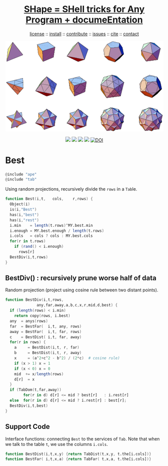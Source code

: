 <a name=top>
<h1 align=center>
   <a href="https://github.com/timm/shape/blob/master/README.md#top">
     SHape = SHell tricks  for Any Program + documeEntation
   </a>
</h1>
<p align=center>
   <a    href="https://github.com/timm/shape/blob/master/LICENSE.md#top">license</a>
   :: <a href="https://github.com/timm/shape/blob/master/INSTALL.md#top">install</a>
   :: <a href="https://github.com/timm/shape/blob/master/CONTRIBUTE.md#top">contribute</a>
   :: <a href="https://github.com/timm/shape/issues">issues</a>
   :: <a href="https://github.com/timm/shape/blob/master/CITATION.md#top">cite</a>
   :: <a href="https://github.com/timm/shape/blob/master/CONTACT.md#top">contact</a>
</p>
<p align=center>
   <img width=600 src="https://github.com/timm/misc/blob/master/odd/etc/img/solidgallery.gif">
</p>
<p align=center>
   <img src="https://img.shields.io/badge/language-gawk-orange">
   <img src="https://img.shields.io/badge/purpose-ai,se-blueviolet">
   <img src="https://img.shields.io/badge/platform-mac,*nux-informational">
   <a href="https://travis-ci.org/github/timm/shape"> <img src="https://travis-ci.org/timm/shape.svg?branch=master"></a>
   <a href="https://doi.org/10.5281/zenodo.3887420"><img src="https://zenodo.org/badge/DOI/10.5281/zenodo.3887420.svg" alt="DOI"></a>
</p>

# Best

```awk
@include "ape"
@include "tab"
```

Using random projections,
recursively divide the `rows` in a `Tab`le.

```awk
function Best(i,t,   cols,    r,rows) {
  Object(i)
  is(i,"Best")
  has(i,"best")
  has(i,"rest")
  i.min    = length(t.rows)^MY.best.min
  i.enough = MY.best.enough / length(t.rows)
  i.cols   = cols ? cols : MY.best.cols
  for(r in t.rows) 
    if (rand() < i.enough) 
      rows[r]
  BestDiv(i,t,rows)
}
```
## BestDiv() : recursively prune worse half of data 

Random projection (project using cosine 
rule between two distant points).

```awk
function BestDiv(i,t,rows, 
              any,far,away,a,b,c,x,r,mid,d,best) {
  if (length(rows) < i.min) 
    return copy(rows, i.best)
  any  = anys(rows) 
  far  = BestFar(  i,t, any, rows)
  away = BestFar(  i,t, far, rows)
  c    = BestDist( i,t, far, away)
  for(r in rows) {
    a     = BestDist(i,t, r, far)
    b     = BestDist(i,t, r, away)
    x     = (a^2+c^2 - b^2) / (2*c)  # cosine rule)
    if (x > 1) x = 1
    if (x < 0) x = 0
    mid  += x/length(rows)
    d[r]  = x
  }
  if (TabDom(t,far,away)) 
        for(r in d) d[r] <= mid ? best[r]   : i.rest[r]
  else  for(r in d) d[r] <= mid ? i.rest[r] : best[r];
  BestDiv(i,t,best) 
}
```
## Support Code
Interface functions: connecting `Best` to the services of `Tab`.
Note that when we talk to the table `t`, we use the columns
`i.cols`.

```awk
function BestDist(i,t,x,y) {return TabDist(t,x,y, t.the[i.cols])}
function BestFar( i,t,x,a) {return TabFar( t,x,a, t.the[i.cols])}
```

